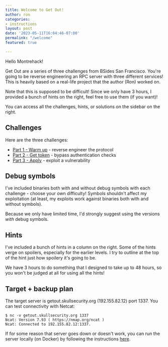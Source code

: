 ```yaml
---
title: Welcome to Get Out!
author: ron
categories:
- instructions
layout: post
date: '2023-05-11T16:04:46-07:00'
permalink: "/welcome"
featured: true

---
```


Hello Montrehack!

Get Out are a series of three challenges from BSides San Francisco. You're
going to be reverse engineering an RPC server with three different services!
This is heavily based on a real-life project that the author (Ron) worked on.

Note that this is supposed to be difficult! Since we only have 3 hours, I
provided a bunch of hints on the right, feel free to use them (if you want)!

You can access all the challenges, hints, or solutions on the sidebar on the
right.

<!--more-->

## Challenges

Here are the three challenges:

* [Part 1 - Warm up](/part1) - reverse engineer the protocol
* [Part 2 - Get token](/part2) - bypass authentication checks
* [Part 3 - Apply](/part3) - exploit a vulnerability

## Debug symbols

I've included binaries both with and without debug symbols with each challenge -
choose your own difficulty! Symbols shouldn't affect my exploitation (at
least, my exploits work against binaries both with and without symbols).

Because we only have limited time, I'd strongly suggest using the versions
*with* debug symbols.

## Hints

I've included a bunch of hints in a column on the right. Some of the hints
verge on spoilers, especially for the earlier levels. I try to outline at the
top of the hint just how spoilery it's going to be.

We have 3 hours to do something that I designed to take up to 48 hours, so
you won't be judged at all for using all the hints!

## Target + backup plan

The target server is getout.skullsecurity.org (192.155.82.12) port 1337.
You can test connectivity with Netcat:

```
$ nc -v getout.skullsecurity.org 1337
Ncat: Version 7.93 ( https://nmap.org/ncat )
Ncat: Connected to 192.155.82.12:1337.
```

If for some reason that server goes down or doesn't work, you can run the
server locally (on Docker) by following the instructions [here](/backup-plan).
